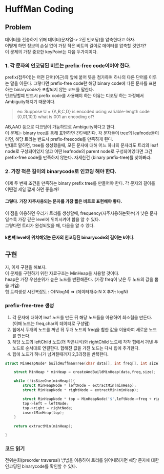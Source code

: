 # HuffMan Coding
## Problem
데이터를 전송하기 위해 데이터(문자열-> 2진 인코딩)를 압축한다고 하자.   
어떻게 하면 정보의 손실 없이 가장 적은 비트의 길이로 데이터를 압축할 것인가?   
이 문제의 가장 중요한 keyPoint는 다음 두가지이다.

### 1. 각 문자의 인코딩된 비트는 prefix-free code이어야 한다.
prefix(접두어)는 어떤 단어(어근)의 앞에 붙어 뜻을 첨가하여 하나의 다른 단어를 이루는 말을 이룬다. 
그렇다면 prefix-free code란 해당 binary code에 다른 문자를 표현하는 binarycode가 포함되지 않는 코드를 말한다.   
인코딩할떄 반드시 prefix code를 사용해야 하는 이유는 디코딩 하는 과정에서 Ambiguity해지기 때문이다.  

>ex: Suppose U = {A,B,C,D} is encoded using variable-length code {0,01,10,1} what is 001 an encoding of?   

AB,AAD 등으로 디코딩이 가능하므로 Ambiguity하다고 한다.   
이 문제는 binary tree를 통해 표현하면 간단해진다. 
각 문자들이 tree의 leafnode들이라면, 해당 트리는 반드시 prefix-freecode를 만족하게 된다.    
반대로 말하면, tree를 생성했을때, 모든 문자에 대해 어느 하나의 문자라도 트리의 leaf node로 구성되어있지 않고 어떤 leafnode의 parent node로 구성되어있다면 그건 prefix-free code를 만족하지 않는다. 
자세한건 (binary prefix-tree)를 찾아봐라.   

### 2. 가장 적은 길이의 binarycode로 인코딩 해야 한다.
이제 두 번째 조건을 만족하는 binary prefix tree를 만들어야 한다. 각 문자의 길이를 어떤걸 제일 짧게 하면 좋을까?    
#### 그렇다. 가장 자주사용되는 문자를 가장 짧은 비트로 표현해야 좋다.    
이 점을 이용하면 우리가 트리를 생성할때, frequency(자주사용하는횟수)가 낮은 문자일수록 가장 깊은 level에 위치시켜야 함을 알 수 있다.   
그렇다면 트리가 완성되었을 때, 다음을 알 수 있다. 
#### k번쨰 level에 위치해있는 문자의 인코딩된 binarycode의 길이는 k이다. 

## 구현
자, 이제 구현을 해보자.   
이 문제를 구현하기 위한 자료구조는 MinHeap을 사용할 것이다.  
heap은 가장 우선순위가 높은 노드를 반환해준다. (가장 freq이 낮은 두 노드의 값을 뽑을 거임)   
힙 트리생성 시간복잡도 : O(NlogN) => (데이터개수:N  X 추가: logN)  
### prefix-free-tree 생성
1. 각 문자에 대하여 leaf 노드를 만든 뒤 해당 노드들을 이용하여 최소힙을 만든다. (이때 노드는 freq,char의 데이터로 구성됌)
2. 힙에서 두개의 노드를 꺼낸 뒤 두개 노드의 freq을 합한 값을 이용하여 새로운 노드를 만든다. 
3. 해당 노드의 leftChild 노드(더 작은녀석)와 rightChild 노드에 각각 힙에서 꺼낸 두 노드로 순서대로 연결한다. 합해진 값을 가진 노드는 다시 힙에 추가한다.
4. 힙에 노드가 하나가 남겨질때까지 2,3과정을 반복한다.

``` c
struct MinHeapNode* buildHuffmanTree(char data[], int freq[], int size){

    struct MinHeap * minHeap = createAndBuildMinHeap(data,freq,size);

    while (!isSizeOne(minHeap)){
        struct MinHeapNode * leftNode = extractMin(minHeap);
        struct MinHeapNode * rightNode = extractMin(minHeap);

        struct MinHeapNode * top = MinHeapNode('$',leftNode->freq + rightNode->freq);
        top->left = leftNode;
        top->right = rightNode;
        insertMinHeap(top);
    }
    
    return extractMin(minHeap);

}


```

### 코드 읽기
전위순회(preorder traversal) 방법을 이용하여 트리를 읽어내려가면 해당 문자에 대한 인코딩된 binarycode를 확인할 수 있다.   
